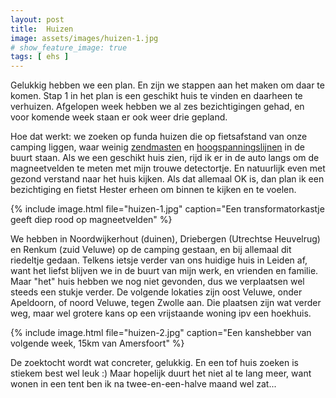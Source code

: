 ```yaml
---
layout: post
title:  Huizen
image: assets/images/huizen-1.jpg
# show_feature_image: true
tags: [ ehs ]
---
```


Gelukkig hebben we een plan. En zijn we stappen aan het maken om daar te komen. Stap 1 in het plan is een geschikt huis te vinden en daarheen te verhuizen. Afgelopen week hebben we al zes bezichtigingen gehad, en voor komende week staan er ook weer drie gepland.

Hoe dat werkt: we zoeken op funda huizen die op fietsafstand van onze camping liggen, waar weinig [zendmasten](https://antenneregister.nl/Html5Viewer/Index.html?viewer=Antenneregister_extern) en [hoogspanningslijnen](https://webkaart.hoogspanningsnet.com/index2.php#10/52.1640/5.3514) in de buurt staan. Als we een geschikt huis zien, rijd ik er in de auto langs om de magneetvelden te meten met mijn trouwe detectortje. En natuurlijk even met gezond verstand naar het huis kijken. Als dat allemaal OK is, dan plan ik een bezichtiging en fietst Hester erheen om binnen te kijken en te voelen.

{% include image.html file="huizen-1.jpg" caption="Een transformatorkastje geeft diep rood op magneetvelden" %}

We hebben in Noordwijkerhout (duinen), Driebergen (Utrechtse Heuvelrug) en Renkum (zuid Veluwe) op de camping gestaan, en bij allemaal dit riedeltje gedaan. Telkens ietsje verder van ons huidige huis in Leiden af, want het liefst blijven we in de buurt van mijn werk, en vrienden en familie. Maar "het" huis hebben we nog niet gevonden, dus we verplaatsen wel steeds een stukje verder. De volgende lokaties zijn oost Veluwe, onder Apeldoorn, of noord Veluwe, tegen Zwolle aan. Die plaatsen zijn wat verder weg, maar wel grotere kans op een vrijstaande woning ipv een hoekhuis.

{% include image.html file="huizen-2.jpg" caption="Een kanshebber van volgende week, 15km van Amersfoort" %}

De zoektocht wordt wat concreter, gelukkig. En een tof huis zoeken is stiekem best wel leuk :) Maar hopelijk duurt het niet al te lang meer, want wonen in een tent ben ik na twee-en-een-halve maand wel zat...

